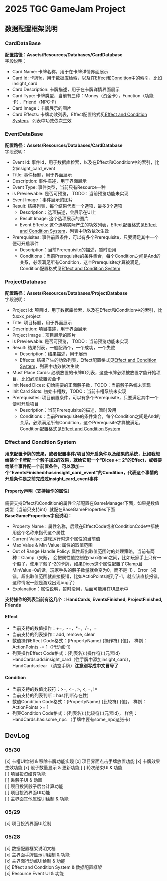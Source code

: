# 2025 TGC GameJam Project

## 数据配置框架说明
### CardDataBase
**配置路径：Assets/Resources/Databases/CardDatabase**   
字段说明：  
* Card Name: 卡牌名称，用于在卡牌详情界面展示
* Card Id: 卡牌Id，用于数据库检索，以及在Effect和Condition中的索引，比如insight_card
* Card Description: 卡牌描述，用于在卡牌详情界面展示
* Card Type: 卡牌类型，当前有三种：Money（资金卡），Function（功能卡），Friend（NPC卡）
* Card Image：卡牌展示的图片
* Card Effects: 卡牌功效列表，Effect配置格式见<a href="### Effect and Condition System">Effect and Condition System</a>，列表中功效依次生效


### EventDataBase
**配置路径：Assets/Resources/Databases/CardDatabase**   
字段说明：  
* Event Id: 事件Id，用于数据库检索，以及在Effect和Condition中的索引，比如insight_card_event
* Title: 事件标题，用于界面展示
* Description: 事件描述，用于界面展示
* Event Type: 事件类型，当前只有Resource一种
* is Previewable: 是否可预览， TODO：当前预览功能未实现
* Event Image：事件展示的图片
* Result: 结果列表，每个结果代表一个选项，最多3个选项
  * Description：选项描述，会展示在UI上
  * Result Image: 这个选项展示的图片
  * Event Effects: 这个选项实际产生的功效列表，Effect配置格式见<a href="### Effect and Condition System">Effect and Condition System</a>，列表中功效依次生效
* Prerequisites: 事件前置条件，可以有多个Prerequisite，只要满足其中一个便可开启事件
  * Description：当前Prerequisite的描述，暂时没用
  * Conditions：当前Prerequisite的条件集合，每个Condition之间是And的关系，必须满足所有Condition，这个Prerequisite才算被满足，Condition配置格式见<a href="### Effect and Condition System">Effect and Condition System</a>  

### ProjectDatabase
**配置路径：Assets/Resources/Databases/ProjectDatabase**   
字段说明：  
* Project Id: 项目Id，用于数据库检索，以及在Effect和Condition中的索引，比如xxx_project
* Title: 项目标题，用于界面展示
* Description: 项目描述，用于界面展示
* Project Image：项目展示的图片
* is Previewable: 是否可预览， TODO：当前预览功能未实现
* Result: 结果列表，一般配两个，一个成功，一个失败
  * Description：结果描述，用于展示
  * Effects: 结果产生的功效列表，Effect配置格式见<a href="### Effect and Condition System">Effect and Condition System</a>，列表中功效依次生效
* Must Place Cards: 必须放置的卡牌ID列表，这些卡牌必须被放置才能开始项目，比如必须放置资金卡
* Init Need Dices: 初始需要的正面骰子数，TODO：当前骰子系统未实现
* Init Card Slots: 初始卡槽数，TODO：当前卡槽系统未实现
* Prerequisites: 项目前置条件，可以有多个Prerequisite，只要满足其中一个便可开启项目
  * Description：当前Prerequisite的描述，暂时没用
  * Conditions：当前Prerequisite的条件集合，每个Condition之间是And的关系，必须满足所有Condition，这个Prerequisite才算被满足，Condition配置格式见<a href="### Effect and Condition System">Effect and Condition System</a>  



### Effect and Condition System
**用来配置卡牌的效果，或者配置事件/项目的开启条件以及结果的系统，比如我想给某个卡牌配一个骰子加2的效果，就给它配一个"Dices += 2"的Effect，或者要给某个事件配一个前置条件，可以添加一个"EventsFinished:has:insight_card_event"的Condition，代表这个事情的开启条件是之前完成过insight_card_event事件**
#### Property声明（支持操作的属性）
需要支持Effect和Condition的属性全部配置在GameManager下面，如果是数值类型（当前只支持int）就配在BaseGameProperties下面  
**BaseGameProperties字段说明：**
* Property Name：属性名称，后续在EffectCode或者ConditionCode中都使用这个名称来指代这个属性
* Current Value: 游戏运行时这个属性的当前值
* Max Value & Min Value: 属性的取值范围
* Out of Range Handle Policy: 属性超出取值范围时的处理策略，当前有两种：Clamp（夹断， 会把属性值控制在max和min之间，比如玩家手上只有一个骰子，使用了骰子-2的卡牌，如果Dices这个属性配置了Clamp且MinValue=0的话，玩家手头的骰子数量就会变为0，而不是-1），Error（报错，超出取值范围就直接报错，比如ActioPoints减到了-1，就应该直接报错，这种情况一般是游戏出现bug了）
* Explanation：属性说明，暂时没用，后面可能用在UI显示中  

**支持操作的列表当前有这几个：HandCards, EventsFinished, ProjectFinished, Friends**

#### Effect
* 当前支持的数值操作：+=，-=，*=，/=，=
* 当前支持的列表操作：add, remove, clear
* 数值操作Effect Code格式：{PropertyName} {操作符} {值}， 样例：ActionPoints -= 1（行动点-1）
* 列表操作Effect Code格式：{列表名}:{操作符}:{元素Id} HandCards:add:insight_card（往手牌中添加insight_card）， HandCards:clear （清空手牌）**注意别写成中文冒号了**

#### Condition
* 当前支持的数值比较符：>=, <=, >, <, =, !=
* 当前支持的列表判断：has(判断存在性)
* 数值Condition Code格式：{PropertyName} {比较符} {值}， 样例：ActionPoints >= 1 
* 列表Condition Code格式：{列表名}:{比较符}:{元素Id}， 样例：HandCards:has:some_npc （手牌中要有some_npc这张卡） 

## DevLog
### 05/30
[x] 卡槽UI绘制 & 移除卡牌功能实现
[x] 项目界面点击手牌放置功能 
[x] 卡牌效果生效功能
[x] 骰子数量显示 & 更新功能
[ ] 轮次结束UI & 功能  
[ ] 项目投资结算功能  
[ ] 丢骰子UI & 动画  
[ ] 项目投资骰子后台计算功能  
[ ] 项目投资界面UI功能  
[ ] 主界面其他属性UI绘制 & 功能
 
### 05/29
[x] 项目投资界面UI绘制  

### 05/28
[x] 数据配置框架说明文档  
[x] 主界面手牌显示UI绘制 & 功能  
[x] 主界面行动点UI绘制 & 功能  
[x] Effect and Condition System & 数据配置框架  
[x] Resource Event UI & 功能  

